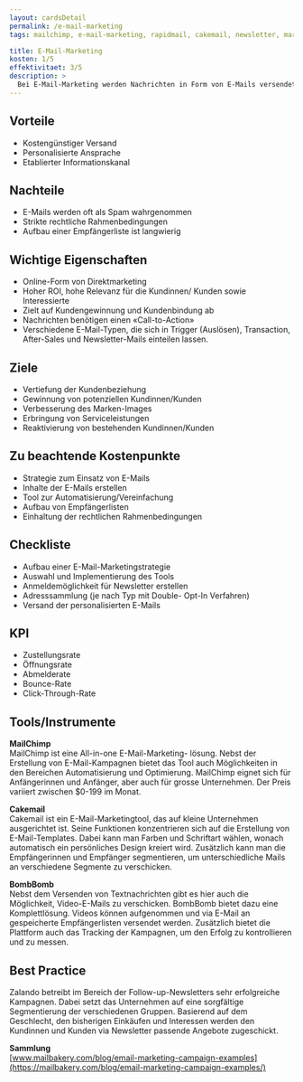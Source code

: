 ```yaml
---
layout: cardsDetail
permalink: /e-mail-marketing
tags: mailchimp, e-mail-marketing, rapidmail, cakemail, newsletter, marketing automation, alle

title: E-Mail-Marketing
kosten: 1/5
effektivitaet: 3/5
description: >
  Bei E-Mail-Marketing werden Nachrichten in Form von E-Mails versendet, um bestehende Kundenbeziehungen auszubauen, zu festigen und die Empfängerinnen und Empfänger über Produkte und Dienstleistungen zu informieren. Da die Zielgruppen direkt angesprochen werden, handelt es sich hierbei um Direktmarketing. Besteht eine qualitativ hochwertige Empfängerliste, ist diese Form des Marketings sehr effektiv.
---
```


## Vorteile

- Kostengünstiger Versand
- Personalisierte Ansprache
- Etablierter Informationskanal

## Nachteile

- E-Mails werden oft als Spam wahrgenommen
- Strikte rechtliche Rahmenbedingungen
- Aufbau einer Empfängerliste ist langwierig

## Wichtige Eigenschaften

- Online-Form von Direktmarketing
- Hoher ROI, hohe Relevanz für die Kundinnen/ Kunden sowie Interessierte
- Zielt auf Kundengewinnung und Kundenbindung ab
- Nachrichten benötigen einen «Call-to-Action»
- Verschiedene E-Mail-Typen, die sich in
  Trigger (Auslösen), Transaction, After-Sales und Newsletter-Mails einteilen lassen.

## Ziele

- Vertiefung der Kundenbeziehung
- Gewinnung von potenziellen Kundinnen/Kunden
- Verbesserung des Marken-Images
- Erbringung von Serviceleistungen
- Reaktivierung von bestehenden Kundinnen/Kunden

## Zu beachtende Kostenpunkte

- Strategie zum Einsatz von E-Mails
- Inhalte der E-Mails erstellen
- Tool zur Automatisierung/Vereinfachung
- Aufbau von Empfängerlisten
- Einhaltung der rechtlichen Rahmenbedingungen

## Checkliste

- Aufbau einer E-Mail-Marketingstrategie
- Auswahl und Implementierung des Tools
- Anmeldemöglichkeit für Newsletter erstellen
- Adresssammlung (je nach Typ mit Double- Opt-In Verfahren)
- Versand der personalisierten E-Mails

## KPI

- Zustellungsrate
- Öffnungsrate
- Abmelderate
- Bounce-Rate
- Click-Through-Rate

## Tools/Instrumente

**MailChimp**  
MailChimp ist eine All-in-one E-Mail-Marketing- lösung. Nebst der Erstellung von E-Mail-Kampagnen bietet das Tool auch Möglichkeiten in den Bereichen Automatisierung und Optimierung. MailChimp eignet sich für Anfängerinnen und Anfänger, aber auch für grosse Unternehmen. Der Preis variiert zwischen $0-199 im Monat.

**Cakemail**  
Cakemail ist ein E-Mail-Marketingtool, das auf kleine Unternehmen ausgerichtet ist. Seine Funktionen konzentrieren sich auf die Erstellung von E-Mail-Templates. Dabei kann man Farben und Schriftart wählen, wonach automatisch ein persönliches Design kreiert wird. Zusätzlich kann man die Empfängerinnen und Empfänger segmentieren, um unterschiedliche Mails an verschiedene Segmente zu verschicken.

**BombBomb**  
Nebst dem Versenden von Textnachrichten gibt es hier auch die Möglichkeit, Video-E-Mails zu verschicken. BombBomb bietet dazu eine Komplettlösung. Videos können aufgenommen und via E-Mail an gespeicherte Empfängerlisten versendet werden. Zusätzlich bietet die Plattform auch das Tracking der Kampagnen, um den Erfolg zu kontrollieren und zu messen.

## Best Practice

Zalando betreibt im Bereich der Follow-up-Newsletters sehr erfolgreiche Kampagnen. Dabei setzt das Unternehmen auf eine sorgfältige Segmentierung der verschiedenen Gruppen. Basierend auf dem Geschlecht, den bisherigen Einkäufen und Interessen werden den Kundinnen und Kunden via Newsletter passende Angebote zugeschickt.

**Sammlung**  
[www.mailbakery.com/blog/email-marketing-campaign-examples](https://mailbakery.com/blog/email-marketing-campaign-examples/)
